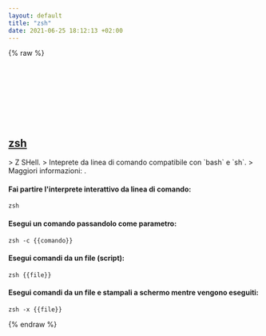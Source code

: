 ```yaml
---
layout: default
title: "zsh"
date: 2021-06-25 18:12:13 +02:00
---
```

{% raw %}
<h2 id="zsh">
  <a href="/it/common/zsh.html">zsh</a> <a href="#zsh"><svg class="icon">
    <use href="/assets/images/unicode_sprite.svg#link" />
  </svg></a>
</h2>
> Z SHell.
> Inteprete da linea di comando compatibile con `bash` e `sh`.
> Maggiori informazioni: <https://www.zsh.org>.

#### Fai partire l'interprete interattivo da linea di comando:
```shell
zsh
```
#### Esegui un comando passandolo come parametro:
```shell
zsh -c {{comando}}
```
#### Esegui comandi da un file (script):
```shell
zsh {{file}}
```
#### Esegui comandi da un file e stampali a schermo mentre vengono eseguiti:
```shell
zsh -x {{file}}
```
{% endraw %}